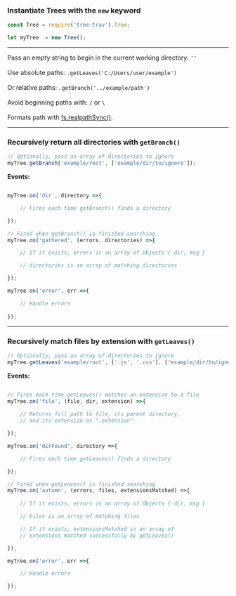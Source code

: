 ### Instantiate Trees with the <code>new</code> keyword

```js
const Tree = require('tree-trav').Tree;

let myTree  = new Tree();
```

<hr>

Pass an empty string to begin in the current working directory: <code>''</code>
<br>
<br>
Use absolute paths: <code>.getLeaves('C:/Users/user/example')</code>
<br>
<br>
Or relative paths: <code>.getBranch('../example/path')</code>
<br>
<br>
Avoid beginning paths with: <code>/</code> or <code>\\</code>
<br>
<br>
Formats path with <a href="https://nodejs.org/api/fs.html#fs_fs_realpathsync_path_options">fs.realpathSync()</a>.

<hr>

### Recursively return all directories with <code>getBranch()</code>


```js
// Optionally, pass an array of directories to ignore
myTree.getBranch('example/root', ['example/dir/to/ignore']);
``` 

**Events:** 

```js

myTree.on('dir', directory =>{

    // Fires each time getBranch() finds a directory

});

// Fired when getBranch() is finished searching
myTree.on('gathered', (errors, directories) =>{

    // If it exists, errors is an array of Objects { dir, msg }

    // directories is an array of matching directories

});

myTree.on('error', err =>{

    // Handle errors
    
});
```

<hr>

### Recursively match files by extension with <code>getLeaves()</code>

```js
// Optionally, pass an array of directories to ignore
myTree.getLeaves('example/root', ['.js', '.css'], ['example/dir/to/ignore']);
```

**Events:** 

```js

// Fires each time getLeaves() matches an extension to a file
myTree.on('file', (file, dir, extension) =>{
    
    // Returns full path to file, its parent directory,
    // and its extension as ".extension"

});

myTree.on('dirFound', directory =>{

    // Fires each time getLeaves() finds a directory

});

// Fired when getLeaves() is finished searching
myTree.on('autumn', (errors, files, extensionsMatched) =>{
    
    // If it exists, errors is an array of Objects { dir, msg }

    // Files is an array of matching files

    // If it exists, extensionsMatched is an array of
    // extensions matched successfully by getLeaves()

});

myTree.on('error', err =>{

    // Handle errors

});

```